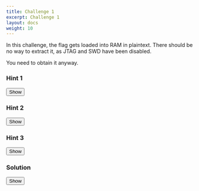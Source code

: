```yaml
---
title: Challenge 1
excerpt: Challenge 1
layout: docs
weight: 10
---
```


In this challenge, the flag gets loaded into RAM in plaintext. There should be no way to extract it, as JTAG and SWD have been disabled.

You need to obtain it anyway.


<div class="note">
<h3>Hint 1</h3>
<button id="show-btn1" onclick="document.getElementById('show-btn1').style.display='none';document.getElementById('hint1').style.display='block';">Show</button>
<p id="hint1" style="display:none">
You need to find a way around the STM32F103's way of disabling JTAG/SWD.
</p>
</div>

<div class="note">
<h3>Hint 2</h3>
<button id="show-btn2" onclick="document.getElementById('show-btn2').style.display='none';document.getElementById('hint2').style.display='block';">Show</button>
<p id="hint2" style="display:none">
The STM32F103 has no e-fuses to configure JTAG/SWD disabling across reboot.
</p>
</div>

<div class="note">
<h3>Hint 3</h3>
<button id="show-btn3" onclick="document.getElementById('show-btn3').style.display='none';document.getElementById('hint3').style.display='block';">Show</button>
<p id="hint3" style="display:none">
The STM32F103's bootrom cannot disable JTAG/SWD.
</p>
</div>

<div class="important">
<h3>Solution</h3>
<button id="show-btn-sol" onclick="document.getElementById('show-btn-sol').style.display='none';document.getElementById('solution-content').style.display='block';">Show</button>
<span id="solution-content" style="display:none">
<p>In this challenge, the flag gets loaded into RAM in plaintext. There should be no way to extract it, as JTAG and SWD have been disabled.</p>

<p>STM32F1 series have a design vulnerability though, where the debugging peripheral can only be disabled in software, and not through hardware fuse bits. This means that it is still accessible when an attacker can force booting from bootrom or SRAM.</p>

<p>Because RAM is not cleared upon reset, the flag is still there, and it can be obtained by dumping RAM.</p>

<p>
<ul>
<li>Start the challenge by holding the chall1 button, and notice that the flag is now in SRAM.</li>
<li>Force booting into the bootrom bootloader by holding BOOT0 and pressing RST. JTAG/SWD is now accessible again.</li>
<li>Attach the ST-Link debugger to SWDIO/GND/SWCLK on the target board, and connect to your computer via USB.</li>
<li>Install `pyocd` using `pip3 install pyocd`.</li>
<li>Run pyocd in the command mode using `pyocd commander` </li>
<img src="../images/2_1.png">
<li>Dump the entire SRAM</li>
<img src="../images/2_2.png">
<li>Search for the flag preamble, and see that the flag is right there</li>
<img src="../images/2_3.png">
</ul>
</p>
</span>
</div>